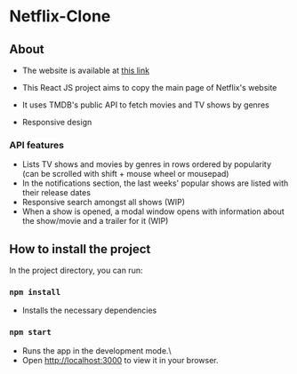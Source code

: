 # Netflix-Clone

## About
- The website is available at [this link](https://netflix-frontend-clone-alpha.vercel.app/)

- This React JS project aims to copy the main page of Netflix's website
- It uses TMDB's public API to fetch movies and TV shows by genres
- Responsive design

### API features
- Lists TV shows and movies by genres in rows ordered by popularity (can be scrolled with shift + mouse wheel or mousepad)
- In the notifications section, the last weeks' popular shows are listed with their release dates
- Responsive search amongst all shows (WIP)
- When a show is opened, a modal window opens with information about the show/movie and a trailer for it (WIP)

## How to install the project

In the project directory, you can run:

### `npm install`

- Installs the necessary dependencies

### `npm start`

- Runs the app in the development mode.\
- Open [http://localhost:3000](http://localhost:3000) to view it in your browser.
